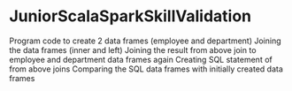 # JuniorScalaSparkSkillValidation
Program code to create 2 data frames (employee and department)
Joining the data frames (inner and left)
Joining the result from above join to employee and department data frames again
Creating SQL statement of from above joins
Comparing the SQL data frames with initially created data frames
